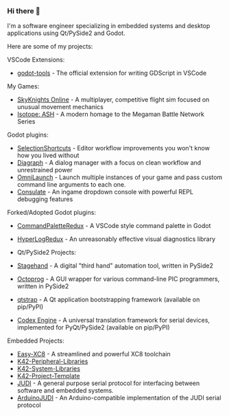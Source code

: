 ### Hi there 👋

I'm a software engineer specializing in embedded systems and desktop applications using Qt/PySide2 and Godot.

Here are some of my projects:

VSCode Extensions:
- [godot-tools](https://marketplace.visualstudio.com/items?itemName=geequlim.godot-tools) - The official extension for writing GDScript in VSCode

My Games:
- [SkyKnights Online](https://github.com/DaelonSuzuka/SkyknightsOnline) - A multiplayer, competitive flight sim focused on unusual movement mechanics
- [Isotope: ASH](https://store.steampowered.com/app/1793530/Isotope_ASH/) - A modern homage to the Megaman Battle Network Series

Godot plugins:
- [SelectionShortcuts](https://github.com/DaelonSuzuka/SelectionShortcuts) - Editor workflow improvements you won't know how you lived without
- [Diagraph](https://github.com/DaelonSuzuka/Diagraph) - A dialog manager with a focus on clean workflow and unrestrained power
- [OmniLaunch](https://github.com/DaelonSuzuka/OmniLaunch) - Launch multiple instances of your game and pass custom command line arguments to each one.
- [Consulate](https://github.com/DaelonSuzuka/consulate) - An ingame dropdown console with powerful REPL debugging features

Forked/Adopted Godot plugins:
- [CommandPaletteRedux](https://github.com/DaelonSuzuka/CommandPaletteRedux) - A VSCode style command palette in Godot
- [HyperLogRedux](https://github.com/DaelonSuzuka/HyperLogRedux) - An unreasonably effective visual diagnostics library

- Qt/PySide2 Projects:
- [Stagehand](https://github.com/DaelonSuzuka/Stagehand) - A digital "third hand" automation tool, written in PySide2
- [Octoprog](https://github.com/DaelonSuzuka/Octoprog) - A GUI wrapper for various command-line PIC programmers, written in PySide2
- [qtstrap](https://github.com/qtstrap/qtstrap) - A Qt application bootstrapping framework (available on pip/PyPI)
- [Codex Engine](https://github.com/Codex-Engine/codex-engine-pyqt) - A universal translation framework for serial devices, implemented for PyQt/PySide2 (available on pip/PyPI)

Embedded Projects:
- [Easy-XC8](https://github.com/DaelonSuzuka/Easy-XC8) - A streamlined and powerful XC8 toolchain
- [K42-Peripheral-Libraries](https://github.com/DaelonSuzuka/K42-Peripheral-Libraries)
- [K42-System-Libraries](https://github.com/DaelonSuzuka/K42-System-Libraries)
- [K42-Project-Template](https://github.com/DaelonSuzuka/K42-Project-Template)
- [JUDI](https://github.com/Codex-Engine/JUDI) - A general purpose serial protocol for interfacing between software and embedded systems.
- [ArduinoJUDI](https://github.com/Codex-Engine/ArduinoJUDI) - An Arduino-compatible implementation of the JUDI serial protocol

